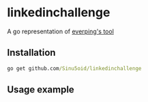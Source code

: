 # linkedinchallenge

A go representation of [everping's tool](https://github.com/everping/Linkedin-Authentication-Challenge)

## Installation

```cmd
go get github.com/Sinu5oid/linkedinchallenge
```

## Usage example

```go

```